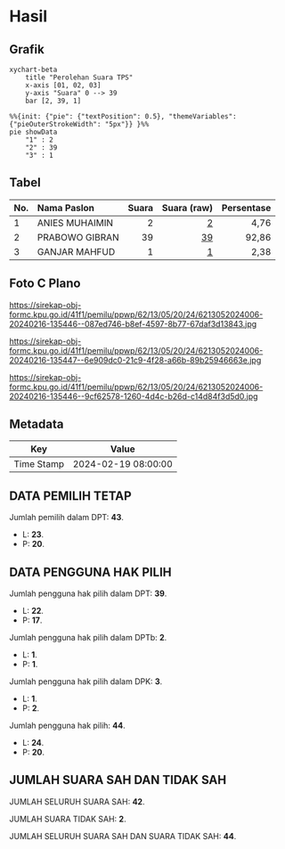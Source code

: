 # Hasil

## Grafik

```mermaid
xychart-beta
    title "Perolehan Suara TPS"
    x-axis [01, 02, 03]
    y-axis "Suara" 0 --> 39
    bar [2, 39, 1]
```

```mermaid
%%{init: {"pie": {"textPosition": 0.5}, "themeVariables": {"pieOuterStrokeWidth": "5px"}} }%%
pie showData
    "1" : 2
    "2" : 39
    "3" : 1
```

## Tabel

| No. | Nama Paslon    | Suara | Suara (raw) | Persentase |
|:--- |:-------------- | -----:| -----------:| ----------:|
| 1   | ANIES MUHAIMIN | 2     | [2][p-1]    | 4,76       |
| 2   | PRABOWO GIBRAN | 39    | [39][p-2]   | 92,86      |
| 3   | GANJAR MAHFUD  | 1     | [1][p-3]    | 2,38       |


[p-1]: https://github.com/gigit-pemilu/pemilu-2024-62-kalimantan-tengah/blob/main/pilpres/hitung-suara/sub/62-kalimantan-tengah/sub/13-barito-timur/sub/05-dusun-tengah/sub/2024-sumber-garunggung/sub/006-tps/sub/paslon-1.txt
[p-2]: https://github.com/gigit-pemilu/pemilu-2024-62-kalimantan-tengah/blob/main/pilpres/hitung-suara/sub/62-kalimantan-tengah/sub/13-barito-timur/sub/05-dusun-tengah/sub/2024-sumber-garunggung/sub/006-tps/sub/paslon-2.txt
[p-3]: https://github.com/gigit-pemilu/pemilu-2024-62-kalimantan-tengah/blob/main/pilpres/hitung-suara/sub/62-kalimantan-tengah/sub/13-barito-timur/sub/05-dusun-tengah/sub/2024-sumber-garunggung/sub/006-tps/sub/paslon-3.txt

## Foto C Plano

https://sirekap-obj-formc.kpu.go.id/41f1/pemilu/ppwp/62/13/05/20/24/6213052024006-20240216-135446--087ed746-b8ef-4597-8b77-67daf3d13843.jpg

https://sirekap-obj-formc.kpu.go.id/41f1/pemilu/ppwp/62/13/05/20/24/6213052024006-20240216-135447--6e909dc0-21c9-4f28-a66b-89b25946663e.jpg

https://sirekap-obj-formc.kpu.go.id/41f1/pemilu/ppwp/62/13/05/20/24/6213052024006-20240216-135446--9cf62578-1260-4d4c-b26d-c14d84f3d5d0.jpg


## Metadata

| Key        | Value               |
| ---------- | ------------------- |
| Time Stamp | 2024-02-19 08:00:00 |


## DATA PEMILIH TETAP

Jumlah pemilih dalam DPT: **43**.
 * L: **23**.
 * P: **20**.

## DATA PENGGUNA HAK PILIH

Jumlah pengguna hak pilih dalam DPT: **39**.
 * L: **22**.
 * P: **17**.

Jumlah pengguna hak pilih dalam DPTb: **2**.
 * L: **1**.
 * P: **1**.

Jumlah pengguna hak pilih dalam DPK: **3**.
 * L: **1**.
 * P: **2**.

Jumlah pengguna hak pilih: **44**.
 * L: **24**.
 * P: **20**.

## JUMLAH SUARA SAH DAN TIDAK SAH

JUMLAH SELURUH SUARA SAH: **42**.

JUMLAH SUARA TIDAK SAH: **2**.

JUMLAH SELURUH SUARA SAH DAN SUARA TIDAK SAH: **44**.


